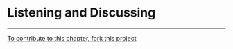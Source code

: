 # Listening and Discussing


----

[To contribute to this chapter, fork this project](https://github.com/murrayjason/lc-howto)